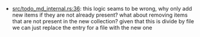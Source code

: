 * [src/todo_md_internal.rs:36](src/todo_md_internal.rs#L36): this logic seams to be wrong, why only add new items if they are not already present? what about removing items that are not present in the new collection? given that this is divide by file we can just replace the entry for a file with the new one
